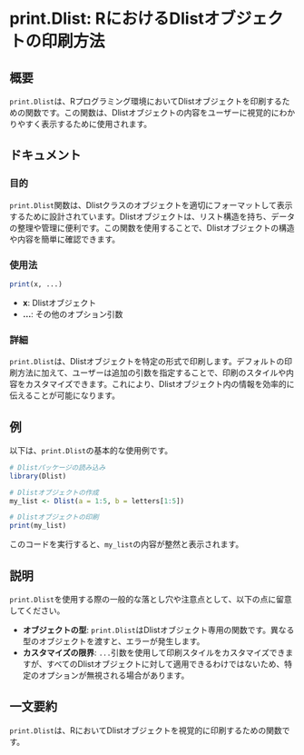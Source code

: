 <!--
Meta Description: # print.Dlist: RにおけるDlistオブジェクトの印刷方法 ## 概要 `print.Dlist`は、Rプログラミング環境においてDlistオブジェクトを印刷するための関数です。この関数は、Dlistオブジェクトの内容をユーザーに視覚的にわかりやすく表示するために使用されます。 ## ...
Meta Keywords: print, dlist, my_list, rにおけるdlistオブジェクトの印刷方法, rプログラミング環境においてdlistオブジェクトを印刷するための関数です
-->

# print.Dlist: RにおけるDlistオブジェクトの印刷方法

## 概要
`print.Dlist`は、Rプログラミング環境においてDlistオブジェクトを印刷するための関数です。この関数は、Dlistオブジェクトの内容をユーザーに視覚的にわかりやすく表示するために使用されます。

## ドキュメント
### 目的
`print.Dlist`関数は、Dlistクラスのオブジェクトを適切にフォーマットして表示するために設計されています。Dlistオブジェクトは、リスト構造を持ち、データの整理や管理に便利です。この関数を使用することで、Dlistオブジェクトの構造や内容を簡単に確認できます。

### 使用法
```R
print(x, ...)
```
- **x**: Dlistオブジェクト
- **...**: その他のオプション引数

### 詳細
`print.Dlist`は、Dlistオブジェクトを特定の形式で印刷します。デフォルトの印刷方法に加えて、ユーザーは追加の引数を指定することで、印刷のスタイルや内容をカスタマイズできます。これにより、Dlistオブジェクト内の情報を効率的に伝えることが可能になります。

## 例
以下は、`print.Dlist`の基本的な使用例です。

```R
# Dlistパッケージの読み込み
library(Dlist)

# Dlistオブジェクトの作成
my_list <- Dlist(a = 1:5, b = letters[1:5])

# Dlistオブジェクトの印刷
print(my_list)
```

このコードを実行すると、`my_list`の内容が整然と表示されます。

## 説明
`print.Dlist`を使用する際の一般的な落とし穴や注意点として、以下の点に留意してください。

- **オブジェクトの型**: `print.Dlist`はDlistオブジェクト専用の関数です。異なる型のオブジェクトを渡すと、エラーが発生します。
- **カスタマイズの限界**: `...`引数を使用して印刷スタイルをカスタマイズできますが、すべてのDlistオブジェクトに対して適用できるわけではないため、特定のオプションが無視される場合があります。

## 一文要約
`print.Dlist`は、RにおいてDlistオブジェクトを視覚的に印刷するための関数です。